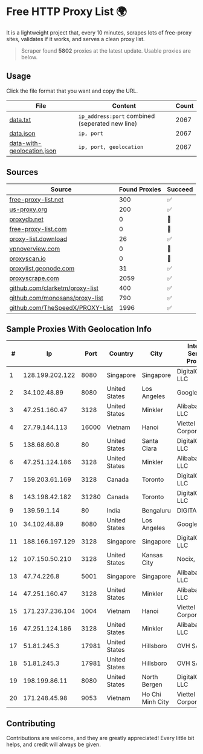 
# Free HTTP Proxy List 🌍

It is a lightweight project that, every 10 minutes, scrapes lots of free-proxy sites, validates if it works, and serves a clean proxy list.


> Scraper found **5802** proxies at the latest update. Usable proxies are below.

## Usage

Click the file format that you want and copy the URL.


|File|Content|Count|
|----|-------|-----|
|[data.txt](https://raw.githubusercontent.com/themiralay/Proxy-List-World/master/data.txt)|`ip_address:port` combined (seperated new line)|2067|
|[data.json](https://raw.githubusercontent.com/themiralay/Proxy-List-World/master/data.json)|`ip, port`|2067|
|[data-with-geolocation.json](https://raw.githubusercontent.com/themiralay/Proxy-List-World/master/data-with-geolocation.json)|`ip, port, geolocation`|2067|

## Sources

|Source|Found Proxies|Succeed|
|------|-------------|-------|
|[free-proxy-list.net](https://free-proxy-list.net)|300|✅|
|[us-proxy.org](https://www.us-proxy.org)|200|✅|
|[proxydb.net](http://proxydb.net)|0|🚫|
|[free-proxy-list.com](https://free-proxy-list.com/?page=&port=&type%5B%5D=http&type%5B%5D=https&up_time=0&search=Search)|0|🚫|
|[proxy-list.download](https://www.proxy-list.download/HTTP)|26|✅|
|[vpnoverview.com](https://vpnoverview.com/privacy/anonymous-browsing/free-proxy-servers)|0|🚫|
|[proxyscan.io](https://www.proxyscan.io)|0|🚫|
|[proxylist.geonode.com](https://proxylist.geonode.com/api/proxy-list?limit=300&page=1&sort_by=lastChecked&sort_type=desc&protocols=http,https)|31|✅|
|[proxyscrape.com](https://api.proxyscrape.com/v2/?request=displayproxies&protocol=http&timeout=10000&country=all&ssl=all&anonymity=all)|2059|✅|
|[github.com/clarketm/proxy-list](https://raw.githubusercontent.com/clarketm/proxy-list/master/proxy-list-raw.txt)|400|✅|
|[github.com/monosans/proxy-list](https://raw.githubusercontent.com/monosans/proxy-list/main/proxies/http.txt)|790|✅|
|[github.com/TheSpeedX/PROXY-List](https://raw.githubusercontent.com/TheSpeedX/PROXY-List/master/http.txt)|1996|✅|


## Sample Proxies With Geolocation Info

|#|Ip|Port|Country|City|Internet Service Provider|
|-|--|----|-------|----|-------------------------|
|1|128.199.202.122|8080|Singapore|Singapore|DigitalOcean, LLC|
|2|34.102.48.89|8080|United States|Los Angeles|Google LLC|
|3|47.251.160.47|3128|United States|Minkler|Alibaba Cloud LLC|
|4|27.79.144.113|16000|Vietnam|Hanoi|Viettel Corporation|
|5|138.68.60.8|80|United States|Santa Clara|DigitalOcean, LLC|
|6|47.251.124.186|3128|United States|Minkler|Alibaba Cloud LLC|
|7|159.203.61.169|3128|Canada|Toronto|DigitalOcean, LLC|
|8|143.198.42.182|31280|Canada|Toronto|DigitalOcean, LLC|
|9|139.59.1.14|80|India|Bengaluru|DIGITALOCEAN|
|10|34.102.48.89|8080|United States|Los Angeles|Google LLC|
|11|188.166.197.129|3128|Singapore|Singapore|DigitalOcean, LLC|
|12|107.150.50.210|3128|United States|Kansas City|Nocix, LLC|
|13|47.74.226.8|5001|Singapore|Singapore|Alibaba Cloud LLC|
|14|47.251.160.47|3128|United States|Minkler|Alibaba Cloud LLC|
|15|171.237.236.104|1004|Vietnam|Hanoi|Viettel Corporation|
|16|47.251.124.186|3128|United States|Minkler|Alibaba Cloud LLC|
|17|51.81.245.3|17981|United States|Hillsboro|OVH SAS|
|18|51.81.245.3|17981|United States|Hillsboro|OVH SAS|
|19|198.199.86.11|8080|United States|North Bergen|DigitalOcean, LLC|
|20|171.248.45.98|9053|Vietnam|Ho Chi Minh City|Viettel Corporation|



## Contributing

Contributions are welcome, and they are greatly appreciated! Every
little bit helps, and credit will always be given.


